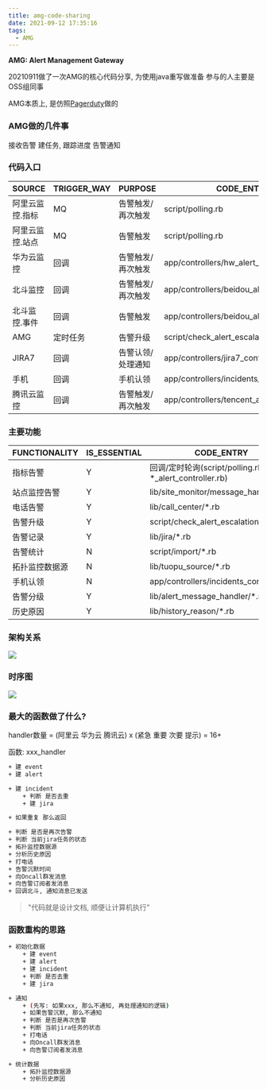 ```yaml
---
title: amg-code-sharing
date: 2021-09-12 17:35:16
tags:
  - AMG
---
```


**AMG: Alert Management Gateway**

20210911做了一次AMG的核心代码分享, 为使用java重写做准备
参与的人主要是OSS组同事

AMG本质上, 是仿照[Pagerduty](https://www.pagerduty.com/)做的


### AMG做的几件事

接收告警
建任务, 跟踪进度
告警通知

### 代码入口

SOURCE            | TRIGGER_WAY | PURPOSE           | CODE_ENTRY
------------------|-------------|-------------------|---------------------------------------------
阿里云监控.指标   | MQ          | 告警触发/再次触发 | script/polling.rb
阿里云监控.站点   | MQ          | 告警触发          | script/polling.rb
华为云监控        | 回调        | 告警触发/再次触发 | app/controllers/hw_alert_controller.rb
北斗监控          | 回调        | 告警触发/再次触发 | app/controllers/beidou_alert_controller.rb
北斗监控.事件     | 回调        | 告警触发          | app/controllers/beidou_alert_controller.rb
AMG               | 定时任务    | 告警升级          | script/check_alert_escalations.rb
JIRA7             | 回调        | 告警认领/处理通知 | app/controllers/jira7_controller.rb
手机              | 回调        | 手机认领          | app/controllers/incidents_controller.rb
腾讯云监控        | 回调        | 告警触发/再次触发 | app/controllers/tencent_alert_controller.rb


### 主要功能

FUNCTIONALITY  | IS_ESSENTIAL  | CODE_ENTRY
---------------|---------------|-----------------------------------------------------------
指标告警       |       Y       | 回调/定时轮询(script/polling.rb, *\_alert_controller.rb)
站点监控告警   |       Y       | lib/site_monitor/message_handler.rb
电话告警       |       Y       | lib/call_center/*.rb
告警升级       |       Y       | script/check_alert_escalations.rb
告警记录       |       Y       | lib/jira/*.rb
告警统计       |       N       | script/import/*.rb
拓扑监控数据源 |       N       | lib/tuopu_source/*.rb
手机认领       |       N       | app/controllers/incidents_controller.rb
告警分级       |       Y       | lib/alert_message_handler/*.rb
历史原因       |       Y       | lib/history_reason/*.rb


### 架构关系

![](images/amg-code-sharing/AMG架构-V20210202.png)

### 时序图

![](images/amg-code-sharing/AMG时序图-V20210906.png)

### 最大的函数做了什么?

handler数量 = (阿里云 华为云 腾讯云) x (紧急 重要 次要 提示) = 16+

函数: xxx_handler

```bash
+ 建 event
+ 建 alert

+ 建 incident
    + 判断 是否去重
    + 建 jira

+ 如果重复 那么返回

+ 判断 是否是再次告警
+ 判断 当前jira任务的状态
+ 拓扑监控数据源
+ 分析历史原因
+ 打电话
+ 告警沉默时间
+ 向Oncall群发消息
+ 向告警订阅者发消息
+ 回调北斗, 通知消息已发送
```
> "代码就是设计文档, 顺便让计算机执行"

### 函数重构的思路

```bash
+ 初始化数据
    + 建 event
    + 建 alert
    + 建 incident
    + 判断 是否去重
    + 建 jira

+ 通知
    + (先写: 如果xxx, 那么不通知, 再处理通知的逻辑)
    + 如果告警沉默, 那么不通知
    + 判断 是否是再次告警
    + 判断 当前jira任务的状态
    + 打电话
    + 向Oncall群发消息
    + 向告警订阅者发消息

+ 统计数据
    + 拓扑监控数据源
    + 分析历史原因
```

